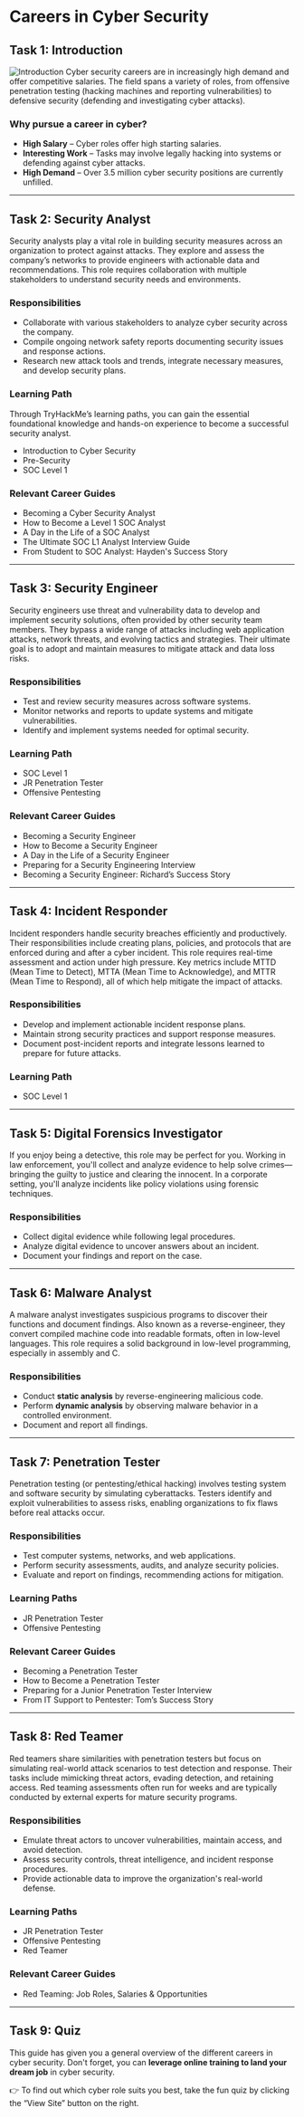 # Careers in Cyber Security

## Task 1: Introduction
![Introduction](https://github.com/user-attachments/assets/25b46bda-1900-4cf1-9a58-c0a44da44e4a)
Cyber security careers are in increasingly high demand and offer competitive salaries. The field spans a variety of roles, from offensive penetration testing (hacking machines and reporting vulnerabilities) to defensive security (defending and investigating cyber attacks).

### Why pursue a career in cyber?

- **High Salary** – Cyber roles offer high starting salaries.
- **Interesting Work** – Tasks may involve legally hacking into systems or defending against cyber attacks.
- **High Demand** – Over 3.5 million cyber security positions are currently unfilled.

---

## Task 2: Security Analyst

Security analysts play a vital role in building security measures across an organization to protect against attacks. They explore and assess the company’s networks to provide engineers with actionable data and recommendations. This role requires collaboration with multiple stakeholders to understand security needs and environments.

### Responsibilities
- Collaborate with various stakeholders to analyze cyber security across the company.
- Compile ongoing network safety reports documenting security issues and response actions.
- Research new attack tools and trends, integrate necessary measures, and develop security plans.

### Learning Path
Through TryHackMe’s learning paths, you can gain the essential foundational knowledge and hands-on experience to become a successful security analyst.
- Introduction to Cyber Security
- Pre-Security
- SOC Level 1

### Relevant Career Guides
- Becoming a Cyber Security Analyst
- How to Become a Level 1 SOC Analyst
- A Day in the Life of a SOC Analyst
- The Ultimate SOC L1 Analyst Interview Guide
- From Student to SOC Analyst: Hayden's Success Story

---

## Task 3: Security Engineer

Security engineers use threat and vulnerability data to develop and implement security solutions, often provided by other security team members. They bypass a wide range of attacks including web application attacks, network threats, and evolving tactics and strategies. Their ultimate goal is to adopt and maintain measures to mitigate attack and data loss risks.

### Responsibilities
- Test and review security measures across software systems.
- Monitor networks and reports to update systems and mitigate vulnerabilities.
- Identify and implement systems needed for optimal security.

### Learning Path
- SOC Level 1
- JR Penetration Tester
- Offensive Pentesting

### Relevant Career Guides
- Becoming a Security Engineer
- How to Become a Security Engineer
- A Day in the Life of a Security Engineer
- Preparing for a Security Engineering Interview
- Becoming a Security Engineer: Richard’s Success Story

---

## Task 4: Incident Responder

Incident responders handle security breaches efficiently and productively. Their responsibilities include creating plans, policies, and protocols that are enforced during and after a cyber incident. This role requires real-time assessment and action under high pressure. Key metrics include MTTD (Mean Time to Detect), MTTA (Mean Time to Acknowledge), and MTTR (Mean Time to Respond), all of which help mitigate the impact of attacks.

### Responsibilities
- Develop and implement actionable incident response plans.
- Maintain strong security practices and support response measures.
- Document post-incident reports and integrate lessons learned to prepare for future attacks.

### Learning Path
- SOC Level 1

---

## Task 5: Digital Forensics Investigator

If you enjoy being a detective, this role may be perfect for you. Working in law enforcement, you'll collect and analyze evidence to help solve crimes—bringing the guilty to justice and clearing the innocent. In a corporate setting, you'll analyze incidents like policy violations using forensic techniques.

### Responsibilities
- Collect digital evidence while following legal procedures.
- Analyze digital evidence to uncover answers about an incident.
- Document your findings and report on the case.

---

## Task 6: Malware Analyst

A malware analyst investigates suspicious programs to discover their functions and document findings. Also known as a reverse-engineer, they convert compiled machine code into readable formats, often in low-level languages. This role requires a solid background in low-level programming, especially in assembly and C.

### Responsibilities
- Conduct **static analysis** by reverse-engineering malicious code.
- Perform **dynamic analysis** by observing malware behavior in a controlled environment.
- Document and report all findings.

---

## Task 7: Penetration Tester

Penetration testing (or pentesting/ethical hacking) involves testing system and software security by simulating cyberattacks. Testers identify and exploit vulnerabilities to assess risks, enabling organizations to fix flaws before real attacks occur.

### Responsibilities
- Test computer systems, networks, and web applications.
- Perform security assessments, audits, and analyze security policies.
- Evaluate and report on findings, recommending actions for mitigation.

### Learning Paths
- JR Penetration Tester
- Offensive Pentesting

### Relevant Career Guides
- Becoming a Penetration Tester
- How to Become a Penetration Tester
- Preparing for a Junior Penetration Tester Interview
- From IT Support to Pentester: Tom’s Success Story

---

## Task 8: Red Teamer

Red teamers share similarities with penetration testers but focus on simulating real-world attack scenarios to test detection and response. Their tasks include mimicking threat actors, evading detection, and retaining access. Red teaming assessments often run for weeks and are typically conducted by external experts for mature security programs.

### Responsibilities
- Emulate threat actors to uncover vulnerabilities, maintain access, and avoid detection.
- Assess security controls, threat intelligence, and incident response procedures.
- Provide actionable data to improve the organization's real-world defense.

### Learning Paths
- JR Penetration Tester
- Offensive Pentesting
- Red Teamer

### Relevant Career Guides
- Red Teaming: Job Roles, Salaries & Opportunities

---

## Task 9: Quiz

This guide has given you a general overview of the different careers in cyber security. Don't forget, you can **leverage online training to land your dream job** in cyber security.

👉 To find out which cyber role suits you best, take the fun quiz by clicking the “View Site” button on the right.
